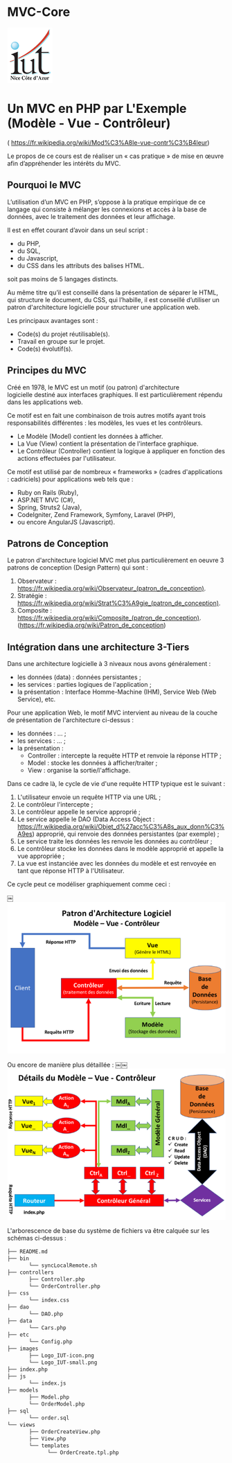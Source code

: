 # MVC-Core
![Logo UCA - IUT|](images/Logo_IUT-icon.png)
# Un MVC en PHP par L'Exemple (Modèle - Vue - Contrôleur)
( https://fr.wikipedia.org/wiki/Mod%C3%A8le-vue-contr%C3%B4leur)

Le propos de ce cours est de réaliser un « cas pratique » de mise en œuvre afin d’appréhender les intérêts du MVC.

## Pourquoi le MVC

L’utilisation d’un MVC en PHP, s’oppose à la pratique empirique de ce langage qui consiste à mélanger les connexions et accès à la base de données, avec le traitement des données et leur affichage.

Il est en effet courant d’avoir dans un seul script :

* du PHP,
* du SQL,
* du Javascript,
* du CSS dans les attributs des balises HTML.

soit pas moins de 5 langages distincts.

Au même titre qu’il est conseillé dans la présentation de séparer le HTML, qui structure le document, du CSS, qui l’habille, il est conseillé d’utiliser un patron d'architecture logicielle pour structurer une application web.

Les principaux avantages sont :

* Code(s) du projet réutilisable(s).
* Travail en groupe sur le projet.
* Code(s) évolutif(s).

## Principes du MVC

Créé en 1978, le MVC est un motif (ou patron) d'architecture logicielle destiné aux interfaces graphiques.
Il est particulièrement répendu dans les applications web.

Ce motif est en fait une combinaison de trois autres motifs ayant trois responsabilités différentes : les modèles, les vues et les contrôleurs.
* Le Modèle (Model) contient les données à afficher.
* La Vue (View) contient la présentation de l'interface graphique.
* Le Contrôleur (Controller) contient la logique à appliquer en fonction des actions effectuées par l'utilisateur.

Ce motif est utilisé par de nombreux « frameworks » (cadres d'applications : cadriciels) pour applications web tels que :
- Ruby on Rails (Ruby),
- ASP.NET MVC (C#),
- Spring, Struts2 (Java),
- CodeIgniter, Zend Framework, Symfony, Laravel (PHP),
- ou encore AngularJS (Javascript).

## Patrons de Conception

Le patron d'architecture logiciel MVC met plus particulièrement en oeuvre 3 patrons de conception (Design Pattern) qui sont :
1. Observateur : https://fr.wikipedia.org/wiki/Observateur_(patron_de_conception).
2. Stratégie : https://fr.wikipedia.org/wiki/Strat%C3%A9gie_(patron_de_conception).
3. Composite : https://fr.wikipedia.org/wiki/Composite_(patron_de_conception).
(https://fr.wikipedia.org/wiki/Patron_de_conception)

## Intégration dans une architecture 3-Tiers

Dans une architecture logicielle à 3 niveaux nous avons généralement :
* les données (data) : données persistantes ;
* les services : parties logiques de l'application ;
* la présentation : Interface Homme-Machine (IHM), Service Web (Web Service), etc.

Pour une application Web, le motif MVC intervient au niveau de la couche de présentation de l'architecture ci-dessus :
* les données : ... ;
* les services : ... ;
* la présentation :
    * Controller : intercepte la requête HTTP et renvoie la réponse HTTP ;
    * Model : stocke les données à afficher/traiter ;
    * View : organise la sortie/l'affichage.

Dans ce cadre là, le cycle de vie d'une requête HTTP typique est le suivant :

1. L'utilisateur envoie un requête HTTP via une URL ;
2. Le contrôleur l'intercepte ;
3. Le contrôleur appelle le service approprié ;
4. Le service appelle le DAO (Data Access Object : https://fr.wikipedia.org/wiki/Objet_d%27acc%C3%A8s_aux_donn%C3%A9es) approprié, qui renvoie des données persistantes (par exemple) ;
5. Le service traite les données les renvoie les données au contrôleur ;
6. Le contrôleur stocke les données dans le modèle approprié et appelle la vue appropriée ;
7. La vue est instanciée avec les données du modèle et est renvoyée en tant que réponse HTTP à l'Utilisateur.

Ce cycle peut ce modéliser graphiquement comme ceci :

￼![MVC 1|](images/MVC-1.png)

Ou encore de manière plus détaillée :
￼￼
![MVC 2|](images/MVC-2.png)

L'arborescence de base du système de fichiers va être calquée sur les schémas ci-dessus :

```
├── README.md
├── bin
	   └── syncLocalRemote.sh
├── controllers
	   ├── Controller.php
	   └── OrderController.php
├── css
	   └── index.css
├── dao
	   └── DAO.php
├── data
	   └── Cars.php
├── etc
	   └── Config.php
├── images
	   ├── Logo_IUT-icon.png
	   └── Logo_IUT-small.png
├── index.php
├── js
	   └── index.js
├── models
	   ├── Model.php
	   └── OrderModel.php
├── sql
	   └── order.sql
└── views
	   ├── OrderCreateView.php
	   ├── View.php
	   └── templates
	  	     └── OrderCreate.tpl.php
```
